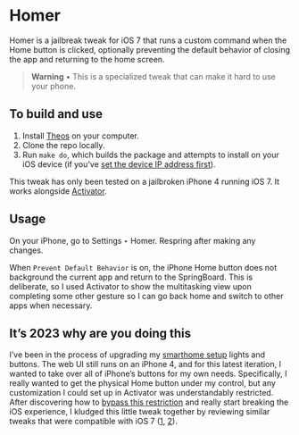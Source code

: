 # Homer
Homer is a jailbreak tweak for iOS 7 that runs a custom command when the Home button is clicked, optionally preventing the default behavior of closing the app and returning to the home screen.

> **Warning** • This is a specialized tweak that can make it hard to use your phone.

## To build and use
1. Install [Theos](https://theos.dev/) on your computer.
1. Clone the repo locally.
1. Run `make do`, which builds the package and attempts to install on your iOS device (if you’ve [set the device IP address first](https://theos.dev/docs/commands)).

This tweak has only been tested on a jailbroken iPhone 4 running iOS 7. It works alongside [Activator](http://rpetri.ch/cydia/activator/).

## Usage
On your iPhone, go to Settings ‣ Homer. Respring after making any changes.

When `Prevent Default Behavior` is on, the iPhone Home button does not background the current app and return to the SpringBoard. This is deliberate, so I used Activator to show the multitasking view upon completing some other gesture so I can go back home and switch to other apps when necessary.

## It’s 2023 why are you doing this
I’ve been in the process of upgrading my [smarthome setup](https://johnmatu.la/projects/smarthome/) lights and buttons. The web UI still runs on an iPhone 4, and for this latest iteration, I wanted to take over all of iPhone’s buttons for my own needs. Specifically, I really wanted to get the physical Home button under my control, but any customization I could set up in Activator was understandably restricted. After discovering how to [bypass this restriction](https://github.com/rpetrich/libactivator/blob/headers/LAListener.h#L18) and really start breaking the iOS experience, I kludged this little tweak together by reviewing similar tweaks that were compatible with iOS 7 ([1](http://cydia.saurik.com/package/us.hannahpappah.incarcerapp/), [2](https://www.reddit.com/r/jailbreak/comments/3qm3nh/release_buttondisabler_disable_your_physical/)).
